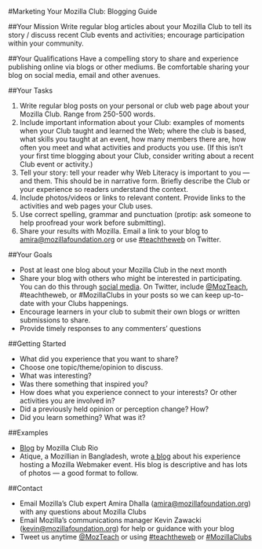 #Marketing Your Mozilla Club: Blogging Guide

##Your Mission
Write regular blog articles about your Mozilla Club to tell its story / discuss recent Club events and activities; encourage participation within your community.

##Your Qualifications
Have a compelling story to share and experience publishing online via blogs or other mediums. Be comfortable sharing your blog on social media, email and other avenues.

##Your Tasks
1. Write regular blog posts on your personal or club web page about your Mozilla Club. Range from 250-500 words.
2. Include important information about your Club: examples of moments when your Club taught and learned the Web; where the club is based, what skills you taught at an event, how many members there are, how often you meet and what activities and products you use. (If this isn’t your first time blogging about your Club, consider writing about a recent Club event or activity.) 
3. Tell your story: tell your reader why Web Literacy is important to you — and them. This should be in narrative form. Briefly describe the Club or your experience so readers understand the context. 
4. Include photos/videos or links to relevant content. Provide links to the activities and web pages your Club uses.
5. Use correct spelling, grammar and punctuation (protip: ask someone to help proofread your work before submitting).
6. Share your results with Mozilla. Email a link to your blog to amira@mozillafoundation.org or use [#teachtheweb](https://twitter.com/search?src=typd&q=%23teachtheweb) on Twitter.

##Your Goals
* Post at least one blog about your Mozilla Club in the next month
* Share your blog with others who might be interested in participating. You can do this through [social media](mozilla.github.io/learning-networks/clubs/marketing-your-mozilla-club-social-media). On Twitter, include [@MozTeach](https://twitter.com/mozteach), #teachtheweb, or #MozillaClubs in your posts so we can keep up-to-date with your Clubs happenings.
* Encourage learners in your club to submit their own blogs or written submissions to share. 
* Provide timely responses to any commenters’ questions

##Getting Started
* What did you experience that you want to share?
* Choose one topic/theme/opinion to discuss.
* What was interesting?
* Was there something that inspired you?
* How does what you experience connect to your interests? Or other activities you are involved in?
* Did a previously held opinion or perception change? How?
* Did you learn something? What was it?

##Examples
* [Blog](http://riomozillaclub.org/) by Mozilla Club Rio
* Atique, a Mozillian in Bangladesh, wrote [a blog](http://atiqueahmedziad.github.io/2015/Webmaker-app-for-android-ndc/) about his experience hosting a Mozilla Webmaker event. His blog is descriptive and has lots of photos — a good format to follow.

##Contact
* Email Mozilla’s Club expert Amira Dhalla (amira@mozillafoundation.org) with any questions about Mozilla Clubs 
* Email Mozilla’s communications manager Kevin Zawacki (kevin@mozillafoundation.org) for help or guidance with your blog
* Tweet us anytime [@MozTeach](https://twitter.com/mozteach) or using [#teachtheweb](https://twitter.com/search?src=typd&q=%23teachtheweb) or [#MozillaClubs](https://twitter.com/search?src=typd&q=%23mozillaclubs)
